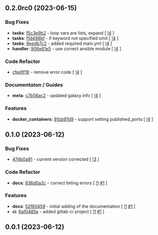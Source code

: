 ## 0.2.0rc0 (2023-06-15)

### Bug Fixes

- **tasks**: [f5c3e9b2](https://gitlab.com/nofusscomputing/projects/ansible/docker_management/-/commit/f5c3e9b246ce38ffb80f91346a7f3f3ce164d96b) - loop vars are lists, expand [ [!4](https://gitlab.com/nofusscomputing/projects/ansible/docker_management/-/merge_requests/4) ]
- **tasks**: [f1d498bf](https://gitlab.com/nofusscomputing/projects/ansible/docker_management/-/commit/f1d498bf967e8736047c6d40383b46af20353be4) - if keyword not specified omit [ [!4](https://gitlab.com/nofusscomputing/projects/ansible/docker_management/-/merge_requests/4) ]
- **tasks**: [9eedb7c2](https://gitlab.com/nofusscomputing/projects/ansible/docker_management/-/commit/9eedb7c29a62ff1014ff6ddfcd7ddb7ae3b8dae5) - added required main.yml [ [!4](https://gitlab.com/nofusscomputing/projects/ansible/docker_management/-/merge_requests/4) ]
- **handler**: [906e81e5](https://gitlab.com/nofusscomputing/projects/ansible/docker_management/-/commit/906e81e5d955ff2dd2f32ca274de47a2cb06d69f) - use correct ansible module [ [!4](https://gitlab.com/nofusscomputing/projects/ansible/docker_management/-/merge_requests/4) ]

### Code Refactor

- [cfed1f19](https://gitlab.com/nofusscomputing/projects/ansible/docker_management/-/commit/cfed1f19ccbb687bc8a4fddb4496e19ea4250683) - remove error code [ [!4](https://gitlab.com/nofusscomputing/projects/ansible/docker_management/-/merge_requests/4) ]

### Documentaton / Guides

- **meta**: [c7b56ac2](https://gitlab.com/nofusscomputing/projects/ansible/docker_management/-/commit/c7b56ac2d3a58c9516375e97102fb4f5d18d51d1) - updated galaxy info [ [!4](https://gitlab.com/nofusscomputing/projects/ansible/docker_management/-/merge_requests/4) ]

### Features

- **docker_containers**: [91cb97d9](https://gitlab.com/nofusscomputing/projects/ansible/docker_management/-/commit/91cb97d9970ebee50dc93edc9480a6315410d245) - support setting published_ports [ [!4](https://gitlab.com/nofusscomputing/projects/ansible/docker_management/-/merge_requests/4) ]

## 0.1.0 (2023-06-12)

### Bug Fixes

- [474b0a91](https://gitlab.com/nofusscomputing/projects/ansible/docker_management/-/commit/474b0a91f2c6c5768bdd859e67620ec063f7d166) - current version corrected [ [!3](https://gitlab.com/nofusscomputing/projects/ansible/docker_management/-/merge_requests/3) ]

### Code Refactor

- **docs**: [936d0a2c](https://gitlab.com/nofusscomputing/projects/ansible/docker_management/-/commit/936d0a2ca427569cfae57b041100ca9bb72d93bd) - correct linting errors [ [!1](https://gitlab.com/nofusscomputing/projects/ansible/docker_management/-/merge_requests/1) [#1](https://gitlab.com/nofusscomputing/projects/ansible/docker_management/-/issues/1) ]

### Features

- **docs**: [52f60459](https://gitlab.com/nofusscomputing/projects/ansible/docker_management/-/commit/52f604594f743f176b23dbbb4c16bfbeb5c6c6ec) - initial adding of the documentation [ [!1](https://gitlab.com/nofusscomputing/projects/ansible/docker_management/-/merge_requests/1) [#1](https://gitlab.com/nofusscomputing/projects/ansible/docker_management/-/issues/1) ]
- **ci**: [6a10485e](https://gitlab.com/nofusscomputing/projects/ansible/docker_management/-/commit/6a10485e9d5550b14f3e7b4bf2c9b0b377a793d1) - added gitlab-ci project [ [!1](https://gitlab.com/nofusscomputing/projects/ansible/docker_management/-/merge_requests/1) [#1](https://gitlab.com/nofusscomputing/projects/ansible/docker_management/-/issues/1) ]

## 0.0.1 (2023-06-12)
